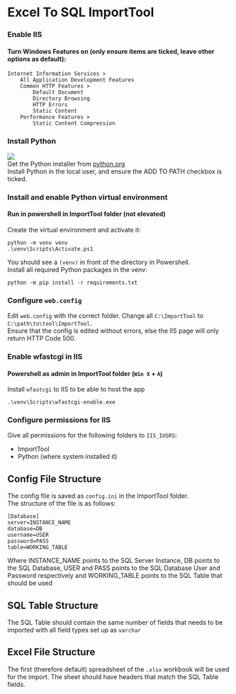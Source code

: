 # Excel To SQL ImportTool
### Enable IIS
#### Turn Windows Features on (only ensure items are ticked, leave other options as default):
```
Internet Information Services >
	All Application Development Features
	Common HTTP Features >
		Default Document
		Directory Browsing
		HTTP Errors
		Static Content
	Performance Features >
		Static Content Compression
```

### Install Python
<img src="https://www.python.org/static/img/python-logo.png"/>
<br />
Get the Python installer from <a href="https://www.python.org/downloads/windows/">python.org</a>
<br />
Install Python in the local user, and ensure the ADD TO PATH checkbox is ticked.


### Install and enable Python virtual environment
#### Run in powershell in ImportTool folder (not elevated) 
Create the virtual environment and activate it:
```
python -m venv venv
.\venv\Scripts\Activate.ps1
```
You should see a `(venv)` in front of the directory in Powershell. 
<br />
Install all required Python packages in the venv:
```
python -m pip install -r requirements.txt
```

### Configure `web.config`
Edit `web.config` with the correct folder. Change all `C:\ImportTool` to `C:\path\to\tool\ImportTool`. 
<br />
Ensure that the config is edited without errors, else the IIS page will only return HTTP Code 500.

### Enable wfastcgi in IIS
#### Powershell as admin in ImportTool folder (`Win X` + `A`) 
Install `wfastcgi` to IIS to be able to host the app
```
.\venv\Scripts\wfastcgi-enable.exe
```

### Configure permissions for IIS
Give all permissions for the following folders to `IIS_IUSRS`: 
- ImportTool
- Python (where system installed it)

## Config File Structure
The config file is saved as `config.ini` in the ImportTool folder. <br />
The structure of the file is as follows:
```
[Database]
server=INSTANCE_NAME
database=DB
username=USER
password=PASS
table=WORKING_TABLE
```
Where INSTANCE_NAME points to the SQL Server Instance, DB points to the SQL Database, USER and PASS points to the SQL Database User and Password respectively and WORKING_TABLE points to the SQL Table that should be used

## SQL Table Structure
The SQL Table should contain the same number of fields that needs to be imported with all field types set up as `varchar`

## Excel File Structure
The first (therefore default) spreadsheet of the `.xlsx` workbook will be used for the import. The sheet should have headers that match the SQL Table fields.